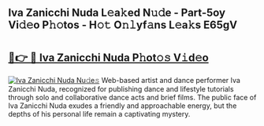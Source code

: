 ## Iva Zanicchi Nuda L𝚎a𝚔ed N𝚞𝚍e - Part-5oy Vi𝚍𝚎o P𝚑𝚘tos - H𝚘𝚝 O𝚗𝚕yf𝚊ns L𝚎a𝚔s E65gV

# <h2><a href="http://kf3ag5o.oniu.top/?m=Iva+Zanicchi+Nuda">🔗👉 🔴 Iva Zanicchi Nuda P𝚑ot𝚘𝚜 V𝚒d𝚎o</a></h2>

[![Iva Zanicchi Nuda Nu𝚍e𝚜](https://i.imgur.com/0qMVB7G.gif)](http://kf3ag5o.oniu.top/?m=Iva+Zanicchi+Nuda)
Web-based artist and dance performer Iva Zanicchi Nuda, recognized for publishing dance and lifestyle tutorials through solo and collaborative dance acts and brief films. The public face of Iva Zanicchi Nuda exudes a friendly and approachable energy, but the depths of his personal life remain a captivating mystery.  
